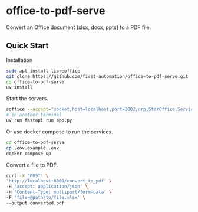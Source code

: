 # office-to-pdf-serve

Convert an Office document (xlsx, docx, pptx) to a PDF file.

## Quick Start

Installation

```bash
sudo apt install libreoffice
git clone https://github.com/first-automation/office-to-pdf-serve.git
cd office-to-pdf-serve
uv install
```

Start the servers.

```bash
soffice --accept="socket,host=localhost,port=2002;urp;StarOffice.ServiceManager" --headless
# in another terminal
uv run fastapi run app.py
```

Or use docker compose to run the services.

```bash
cd office-to-pdf-serve
cp .env.example .env
docker compose up
```

Convert a file to PDF.

```bash
curl -X 'POST' \
'http://localhost:8000/convert_to_pdf' \
-H 'accept: application/json' \
-H 'Content-Type: multipart/form-data' \
-F 'file=@path/to/file.xlsx' \
--output converted.pdf
```
